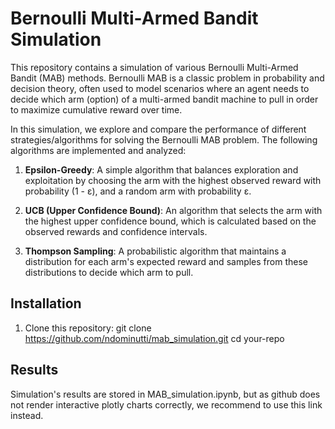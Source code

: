 # Bernoulli Multi-Armed Bandit Simulation

This repository contains a simulation of various Bernoulli Multi-Armed Bandit (MAB) methods. Bernoulli MAB is a classic problem in probability and decision theory, often used to model scenarios where an agent needs to decide which arm (option) of a multi-armed bandit machine to pull in order to maximize cumulative reward over time.

In this simulation, we explore and compare the performance of different strategies/algorithms for solving the Bernoulli MAB problem. The following algorithms are implemented and analyzed:

1. **Epsilon-Greedy**: A simple algorithm that balances exploration and exploitation by choosing the arm with the highest observed reward with probability (1 - ε), and a random arm with probability ε.

2. **UCB (Upper Confidence Bound)**: An algorithm that selects the arm with the highest upper confidence bound, which is calculated based on the observed rewards and confidence intervals.

3. **Thompson Sampling**: A probabilistic algorithm that maintains a distribution for each arm's expected reward and samples from these distributions to decide which arm to pull.


## Installation

1. Clone this repository:
   git clone https://github.com/ndominutti/mab_simulation.git
   cd your-repo

## Results
Simulation's results are stored in MAB_simulation.ipynb, but as github does not render interactive plotly charts correctly, we recommend to use this <a link='https://chart-studio.plotly.com/~NDOMINUTTI/89.embed'>link</a> instead.
